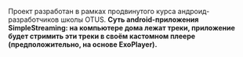 Проект разработан в рамках продвинутого курса андроид-разработчиков школы OTUS.
<b>Суть android-приложения SimpleStreaming:<b> на компьютере дома лежат треки, приложение будет стримить эти треки в своём кастомном плеере (предположительно, на основе ExoPlayer).
